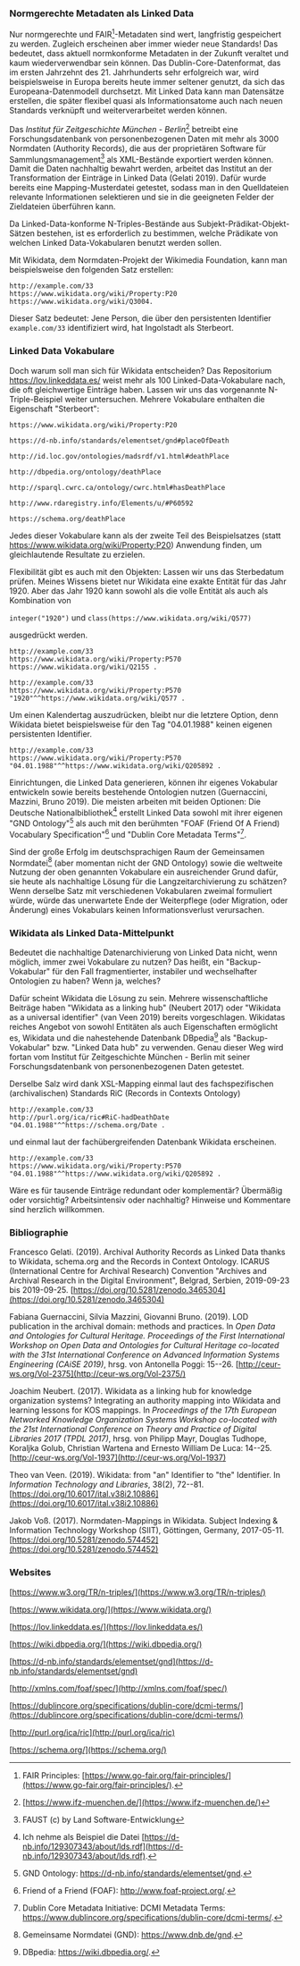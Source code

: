 ### Normgerechte Metadaten als Linked Data 

Nur normgerechte und FAIR[^1]-Metadaten sind wert, langfristig
gespeichert zu werden. Zugleich erscheinen aber immer wieder neue
Standards! Das bedeutet, dass aktuell normkonforme Metadaten in der
Zukunft veraltet und kaum wiederverwendbar sein können. Das
Dublin-Core-Datenformat, das im ersten Jahrzehnt des 21. Jahrhunderts
sehr erfolgreich war, wird beispielsweise in Europa bereits heute immer
seltener genutzt, da sich das Europeana-Datenmodell durchsetzt. Mit
Linked Data kann man Datensätze erstellen, die später flexibel quasi als
Informationsatome auch nach neuen Standards verknüpft und
weiterverarbeitet werden können.

Das *Institut für Zeitgeschichte München - Berlin*[^2] betreibt eine
Forschungsdatenbank von personenbezogenen Daten mit mehr als 3000
Normdaten (Authority Records), die aus der proprietären Software für
Sammlungsmanagement[^3] als XML-Bestände exportiert werden können. Damit
die Daten nachhaltig bewahrt werden, arbeitet das Institut an der
Transformation der Einträge in Linked Data (Gelati 2019). Dafür wurde
bereits eine Mapping-Musterdatei getestet, sodass man in den
Quelldateien relevante Informationen selektieren und sie in die
geeigneten Felder der Zieldateien überführen kann.

Da Linked-Data-konforme N-Triples-Bestände aus
Subjekt-Prädikat-Objekt-Sätzen bestehen, ist es erforderlich zu bestimmen,
welche Prädikate von welchen Linked Data-Vokabularen benutzt werden
sollen.

Mit Wikidata, dem Normdaten-Projekt der Wikimedia Foundation, kann man
beispielsweise den folgenden Satz erstellen:

```
http://example.com/33
https://www.wikidata.org/wiki/Property:P20
https://www.wikidata.org/wiki/Q3004.
```

Dieser Satz bedeutet: Jene Person, die über den persistenten Identifier
`example.com/33` identifiziert wird, hat Ingolstadt als Sterbeort.

### Linked Data Vokabulare

Doch warum soll man sich für Wikidata entscheiden? Das Repositorium
<https://lov.linkeddata.es/>
weist mehr als 100 Linked-Data-Vokabulare nach, die oft gleichwertige
Einträge haben. Lassen wir uns das vorgenannte N-Triple-Beispiel weiter
untersuchen. Mehrere Vokabulare enthalten die Eigenschaft "Sterbeort":

```
https://www.wikidata.org/wiki/Property:P20

https://d-nb.info/standards/elementset/gnd#placeOfDeath

http://id.loc.gov/ontologies/madsrdf/v1.html#deathPlace

http://dbpedia.org/ontology/deathPlace

http://sparql.cwrc.ca/ontology/cwrc.html#hasDeathPlace

http://www.rdaregistry.info/Elements/u/#P60592

https://schema.org/deathPlace
```

Jedes dieser Vokabulare kann als der zweite Teil des Beispielsatzes
(statt <https://www.wikidata.org/wiki/Property:P20>) Anwendung finden, um
gleichlautende Resultate zu erzielen.

Flexibilität gibt es auch mit den Objekten: Lassen wir uns das
Sterbedatum prüfen. Meines Wissens bietet nur Wikidata eine exakte
Entität für das Jahr 1920. Aber das Jahr 1920 kann sowohl als die volle
Entität als auch als Kombination von 

`integer("1920")` und `class(https://www.wikidata.org/wiki/Q577)`

ausgedrückt werden.

```
http://example.com/33
https://www.wikidata.org/wiki/Property:P570
https://www.wikidata.org/wiki/Q2155 .

http://example.com/33
https://www.wikidata.org/wiki/Property:P570
"1920"^^https://www.wikidata.org/wiki/Q577 .
```

Um einen Kalendertag auszudrücken, bleibt nur die letztere Option, denn
Wikidata bietet beispielsweise für den Tag "04.01.1988" keinen eigenen
persistenten Identifier.

```
http://example.com/33
https://www.wikidata.org/wiki/Property:P570
"04.01.1988"^^https://www.wikidata.org/wiki/Q205892 .
```

Einrichtungen, die Linked Data generieren, können ihr eigenes Vokabular
entwickeln sowie bereits bestehende Ontologien nutzen (Guernaccini,
Mazzini, Bruno 2019). Die meisten arbeiten mit beiden Optionen: Die
Deutsche Nationalbibliothek[^4] erstellt Linked Data sowohl mit ihrer
eigenen "GND Ontology"[^5] als auch mit den berühmten "FOAF (Friend Of A
Friend) Vocabulary Specification"[^6] und "Dublin Core Metadata
Terms"[^7].

Sind der große Erfolg im deutschsprachigen Raum der Gemeinsamen
Normdatei[^8] (aber momentan nicht der GND Ontology) sowie die weltweite
Nutzung der oben genannten Vokabulare ein ausreichender Grund dafür, sie
heute als nachhaltige Lösung für die Langzeitarchivierung zu schätzen?
Wenn derselbe Satz mit verschiedenen Vokabularen zweimal formuliert
würde, würde das unerwartete Ende der Weiterpflege (oder Migration, oder
Änderung) eines Vokabulars keinen Informationsverlust verursachen.

### Wikidata als Linked Data-Mittelpunkt

Bedeutet die nachhaltige Datenarchivierung von Linked Data nicht, wenn
möglich, immer zwei Vokabulare zu nutzen? Das heißt, ein
"Backup-Vokabular" für den Fall fragmentierter, instabiler und
wechselhafter Ontologien zu haben? Wenn ja, welches?

Dafür scheint Wikidata die Lösung zu sein. Mehrere wissenschaftliche
Beiträge haben "Wikidata as a linking hub" (Neubert 2017) oder "Wikidata
as a universal identifier" (van Veen 2019) bereits vorgeschlagen.
Wikidatas reiches Angebot von sowohl Entitäten als auch Eigenschaften
ermöglicht es, Wikidata und die nahestehende Datenbank DBpedia[^9] als
"Backup-Vokabular" bzw. "Linked Data hub" zu verwenden. Genau dieser Weg
wird fortan vom Institut für Zeitgeschichte München - Berlin mit seiner
Forschungsdatenbank von personenbezogenen Daten getestet.

Derselbe Salz wird dank XSL-Mapping einmal laut des fachspezifischen
(archivalischen) Standards RiC (Records in Contexts Ontology)

```
http://example.com/33
http://purl.org/ica/ric#RiC-hadDeathDate
"04.01.1988"^^https://schema.org/Date .
```
und einmal laut der fachübergreifenden Datenbank Wikidata erscheinen.

```
http://example.com/33
https://www.wikidata.org/wiki/Property:P570
"04.01.1988"^^https://www.wikidata.org/wiki/Q205892 .
```

Wäre es für tausende Einträge redundant oder komplementär? Übermäßig
oder vorsichtig? Arbeitsintensiv oder nachhaltig? Hinweise und
Kommentare sind herzlich willkommen.

### Bibliographie

Francesco Gelati. (2019). Archival Authority Records as Linked Data
thanks to Wikidata, schema.org and the Records in Context Ontology.
ICARUS (International Centre for Archival Research) Convention
"Archives and Archival Research in the Digital Environment", Belgrad,
Serbien, 2019-09-23 bis 2019-09-25.
[https://doi.org/10.5281/zenodo.3465304](https://doi.org/10.5281/zenodo.3465304)

Fabiana Guernaccini, Silvia Mazzini, Giovanni Bruno. (2019). LOD
publication in the archival domain: methods and practices. In *Open Data
and Ontologies for Cultural Heritage. Proceedings of the First
International Workshop on Open Data and Ontologies for Cultural Heritage
co-located with the 31st International Conference on Advanced
Information Systems Engineering (CAiSE 2019)*, hrsg. von Antonella
Poggi: 15--26.
[http://ceur-ws.org/Vol-2375](http://ceur-ws.org/Vol-2375/)

Joachim Neubert. (2017). Wikidata as a linking hub for knowledge
organization systems? Integrating an authority mapping into Wikidata and
learning lessons for KOS mappings. In *Proceedings of the 17th European
Networked Knowledge Organization Systems Workshop co-located with the
21st International Conference on Theory and Practice of Digital
Libraries 2017 (TPDL 2017)*, hrsg. von Philipp Mayr, Douglas Tudhope,
Koraljka Golub, Christian Wartena and Ernesto William De Luca: 14--25.
[http://ceur-ws.org/Vol-1937](http://ceur-ws.org/Vol-1937)

Theo van Veen. (2019). Wikidata: from "an" Identifier to "the"
Identifier. In *Information Technology and Libraries*, 38(2), 72--81.
[https://doi.org/10.6017/ital.v38i2.10886](https://doi.org/10.6017/ital.v38i2.10886)

Jakob Voß. (2017). Normdaten-Mappings in Wikidata. Subject Indexing &
Information Technology Workshop (SIIT), Göttingen, Germany, 2017-05-11.
[https://doi.org/10.5281/zenodo.574452](https://doi.org/10.5281/zenodo.574452)

### Websites

[https://www.w3.org/TR/n-triples/](https://www.w3.org/TR/n-triples/)

[https://www.wikidata.org/](https://www.wikidata.org/)

[https://lov.linkeddata.es/](https://lov.linkeddata.es/)

[https://wiki.dbpedia.org/](https://wiki.dbpedia.org/)

[https://d-nb.info/standards/elementset/gnd](https://d-nb.info/standards/elementset/gnd)

[http://xmlns.com/foaf/spec/](http://xmlns.com/foaf/spec/)

[https://dublincore.org/specifications/dublin-core/dcmi-terms/](https://dublincore.org/specifications/dublin-core/dcmi-terms/)

[http://purl.org/ica/ric](http://purl.org/ica/ric)

[https://schema.org/](https://schema.org/)

[^1]: FAIR Principles:
    [https://www.go-fair.org/fair-principles/](https://www.go-fair.org/fair-principles/).

[^2]: [https://www.ifz-muenchen.de/](https://www.ifz-muenchen.de/)

[^3]: FAUST (c) by Land Software-Entwicklung

[^4]: Ich nehme als Beispiel die Datei
    [https://d-nb.info/129307343/about/lds.rdf](https://d-nb.info/129307343/about/lds.rdf).

[^5]: GND Ontology: <https://d-nb.info/standards/elementset/gnd>.

[^6]: Friend of a Friend (FOAF): <http://www.foaf-project.org/>.

[^7]: Dublin Core Metadata Initiative: DCMI Metadata Terms:
    <https://www.dublincore.org/specifications/dublin-core/dcmi-terms/>.

[^8]: Gemeinsame Normdatei (GND): <https://www.dnb.de/gnd>.

[^9]: DBpedia: <https://wiki.dbpedia.org/>.

